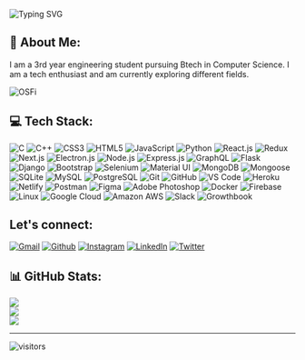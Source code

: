 ![Typing SVG](http://readme-typing-svg.herokuapp.com?font=Fira+Code&size=25&pause=1000&width=435&lines=Hi+there!%F0%9F%91%8B%2C+I'm+Harsiddak;aka+Aitchessbee)

## 💫 About Me:
I am a 3rd year engineering student pursuing Btech in Computer Science. I am a tech enthusiast and am currently exploring different fields.

![OSFi](https://user-images.githubusercontent.com/45175270/192012956-e9a5276a-f70e-46e3-96fe-9ad47f95e2cb.gif)


## 💻 Tech Stack:
![C](https://img.shields.io/badge/c-%2300599C.svg?logo=c&logoColor=white)
![C++](https://img.shields.io/badge/c++-%2300599C.svg?logo=c%2B%2B&logoColor=white)
![CSS3](https://img.shields.io/badge/css3-%231572B6.svg?logo=css3&logoColor=white)
![HTML5](https://img.shields.io/badge/html5-%23E34F26.svg?logo=html5&logoColor=white)
![JavaScript](https://img.shields.io/badge/javascript-%23323330.svg?logo=javascript&logoColor=%23F7DF1E)
![Python](https://img.shields.io/badge/python-3670A0?logo=python&logoColor=ffdd54)
![React.js](https://img.shields.io/badge/react-%2320232a.svg?logo=react&logoColor=%2361DAFB)
![Redux](https://img.shields.io/badge/redux-%23593d88.svg?logo=redux&logoColor=white)
![Next.js](https://img.shields.io/badge/Next.js-%23000000.svg?logo=next.js&logoColor=white)
![Electron.js](https://img.shields.io/badge/electron-%237289DA.svg?logo=electron&logoColor=white)
![Node.js](https://img.shields.io/badge/node.js-6DA55F?logo=node.js&logoColor=white)
![Express.js](https://img.shields.io/badge/express.js-%23404d59.svg?logo=express&logoColor=%2361DAFB)
![GraphQL](https://img.shields.io/badge/GraphQL-E10098?logo=graphql&logoColor=white)
![Flask](https://img.shields.io/badge/Flask-%23000.svg?logo=flask&logoColor=white)
![Django](https://img.shields.io/badge/django-%23092E20.svg?logo=django&logoColor=white)
![Bootstrap](https://img.shields.io/badge/bootstrap-%23563D7C.svg?logo=bootstrap&logoColor=white)
![Selenium](https://img.shields.io/badge/Selenium-%230072a4.svg?logo=Selenium&logoColor=white)
![Material UI](https://img.shields.io/badge/Material_UI-%230081CB.svg?logo=material-ui&logoColor=white)
![MongoDB](https://img.shields.io/badge/MongoDB-%234ea94b.svg?logo=mongodb&logoColor=white)
![Mongoose](https://img.shields.io/badge/Mongoose-%23880000.svg?logo=mongoose&logoColor=white)
![SQLite](https://img.shields.io/badge/SQLite-%2307405e.svg?logo=sqlite&logoColor=white)
![MySQL](https://img.shields.io/badge/MySQL-%2300f.svg?logo=mysql&logoColor=white)
![PostgreSQL](https://img.shields.io/badge/PostgreSQL-%23316192.svg?logo=postgresql&logoColor=white)
![Git](https://img.shields.io/badge/Git-%23F05033.svg?logo=git&logoColor=white)
![GitHub](https://img.shields.io/badge/GitHub-%23121011.svg?logo=github&logoColor=white)
![VS Code](https://img.shields.io/badge/VS_Code-007ACC?logo=visual-studio-code&logoColor=white)
![Heroku](https://img.shields.io/badge/heroku-%23430098.svg?logo=heroku&logoColor=white)
![Netlify](https://img.shields.io/badge/netlify-%23000000.svg?logo=netlify&logoColor=%2300C7B7)
![Postman](https://img.shields.io/badge/Postman-FF6C37?logo=postman&logoColor=white)
![Figma](https://img.shields.io/badge/Figma-%23F24E1E.svg?logo=figma&logoColor=white)
![Adobe Photoshop](https://img.shields.io/badge/Adobe_Photoshop-%2331A8FF.svg?logo=adobe-photoshop&logoColor=white)
![Docker](https://img.shields.io/badge/Docker-%230db7ed.svg?logo=docker&logoColor=white)
![Firebase](https://img.shields.io/badge/Firebase-%23039BE5.svg?logo=firebase)
![Linux](https://img.shields.io/badge/Linux-FCC624?logo=linux&logoColor=black)
![Google Cloud](https://img.shields.io/badge/Google_Cloud-%234285F4.svg?logo=google-cloud&logoColor=white)
![Amazon AWS](https://img.shields.io/badge/AWS-%23232F3E.svg?logo=amazon-aws&logoColor=white)
![Slack](https://img.shields.io/badge/Slack-%234A154B.svg?logo=slack&logoColor=white)
![Growthbook](https://img.shields.io/badge/Growthbook-%232AA410.svg?logo=growthbook&logoColor=white)

## Let's connect:

[![Gmail](https://img.shields.io/badge/Gmail-D14836?logo=gmail&logoColor=white)](mailto:bediharsiddak@gmail.com) [![Github](https://img.shields.io/badge/GitHub-100000?logo=github&logoColor=white)](https://github.com/Aitchessbee) [![Instagram](https://img.shields.io/badge/Instagram-%23E4405F.svg?logo=Instagram&logoColor=white)](https://instagram.com/Aitchessbee) [![LinkedIn](https://img.shields.io/badge/LinkedIn-%230077B5.svg?logo=linkedin&logoColor=white)](www.linkedin.com/in/harsiddak-bedi) [![Twitter](https://img.shields.io/badge/Twitter-%231DA1F2.svg?logo=Twitter&logoColor=white)](https://twitter.com/harsiddak)

## 📊 GitHub Stats:
![](https://github-readme-stats.vercel.app/api?username=Aitchessbee&theme=dark&hide_border=false&include_all_commits=false&count_private=true)<br/>
![](https://github-readme-streak-stats.herokuapp.com/?user=Aitchessbee&theme=dark&hide_border=false)<br/>
![](https://github-readme-stats.vercel.app/api/top-langs/?username=Aitchessbee&theme=dark&hide_border=false&include_all_commits=false&count_private=true&layout=compact)

---
![visitors](https://visitor-badge-reloaded.herokuapp.com/badge?page_id=Aitchessbee.Aitchessbee)


